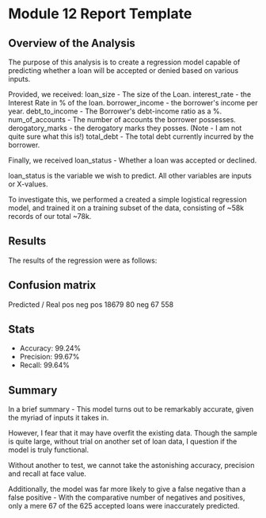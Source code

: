 # Module 12 Report Template

## Overview of the Analysis
The purpose of this analysis is to create a regression model capable of predicting whether a loan will be accepted or denied based on various inputs.

Provided, we received:
loan_size - The size of the Loan.
interest_rate - the Interest Rate in % of the loan.
borrower_income - the borrower's income per year.
debt_to_income - The Borrower's debt-income ratio as a %.
num_of_accounts - The number of accounts the borrower possesses.
derogatory_marks - the derogatory marks they posses. (Note - I am not quite sure what this is!)
total_debt - The total debt currently incurred by the borrower.

Finally, we received loan_status - Whether a loan was accepted or declined.

loan_status is the variable we wish to predict. All other variables are inputs or X-values.

To investigate this, we performed a created a simple logistical regression model, and trained it on a training subset of the data, consisting of ~58k records of our total ~78k.

## Results

The results of the regression were as follows:

Confusion matrix
------------------

Predicted / Real
      pos     neg
pos   18679    80
neg   67      558

Stats
------------------
- Accuracy: 99.24%
- Precision: 99.67%
- Recall: 99.64%


## Summary
In a brief summary - This model turns out to be remarkably accurate, given the myriad of inputs it takes in.

However, I fear that it may have overfit the existing data. Though the sample is quite large, without trial on another set of loan data, I question if the model is truly functional.

Without another to test, we cannot take the astonishing accuracy, precision and recall at face value.

Additionally, the model was far more likely to give a false negative than a false positive - With the comparative number of negatives and positives, only a mere 67 of the 625 accepted loans were inaccurately predicted.